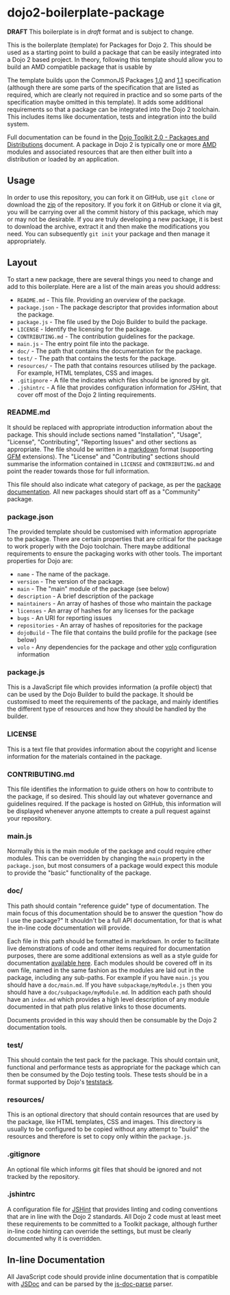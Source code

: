 # dojo2-boilerplate-package

**DRAFT** This boilerplate is in *draft* format and is subject to change.

This is the boilerplate (template) for Packages for Dojo 2.  This should be used as a starting point to build a
package that can be easily integrated into a Dojo 2 based project.  In theory, following this template should allow
you to build an AMD compatible package that is usable by

The template builds upon the CommonJS Packages [1.0][package10] and [1.1][package11] specification (although there are
some parts of the specification that are listed as required, which are clearly not required in practice and so some
parts of the specification maybe omitted in this template).  It adds some additional requirements so that a package can
be integrated into the Dojo 2 toolchain.  This includes items like documentation, tests and integration into the build
system.

Full documentation can be found in the [Dojo Toolkit 2.0 - Packages and Distributions][d2packages] document.  A package
in Dojo 2 is typically one or more [AMD][] modules and associated resources that are then either built into a
distribution or loaded by an application.

## Usage

In order to use this repository, you can fork it on GitHub, use `git clone` or download the [zip][] of the repository.
If you fork it on GitHub or clone it via git, you will be carrying over all the commit history of this package, which
may or may not be desirable.  If you are truly developing a new package, it is best to download the archive, extract it
and then make the modifications you need.  You can subsequently `git init` your package and then manage it
appropriately.

## Layout

To start a new package, there are several things you need to change and add to this boilerplate.  Here are a list of the
main areas you should address:

* `README.md` - This file.  Providing an overview of the package.
* `package.json` - The package descriptor that provides information about the package.
* `package.js` - The file used by the Dojo Builder to build the package.
* `LICENSE` - Identify the licensing for the package.
* `CONTRIBUTING.md` - The contribution guidelines for the package.
* `main.js` - The entry point file into the package.
* `doc/` - The path that contains the documentation for the package.
* `test/` - The path that contains the tests for the package.
* `resources/` - The path that contains resources utilised by the package.  For example, HTML templates, CSS and images.
* `.gitignore` - A file the indicates which files should be ignored by git.
* `.jshintrc` - A file that provides configuration information for JSHint, that cover off most of the Dojo 2 linting
  requirements.

### README.md

It should be replaced with appropriate introduction information about the package.  This should include sections named 
"Installation", "Usage", "License", "Contributing", "Reporting Issues" and other sections as appropriate.  The file
should be written in a [markdown][] format (supporting [GFM][] extensions).  The "License" and "Contributing" sections
should summarise the information contained in `LICENSE` and `CONTRIBUTING.md` and point the reader towards those for
full information.

This file should also indicate what category of package, as per the [package documentation][d2packages].  All new
packages should start off as a "Community" package.

### package.json

The provided template should be customised with information appropriate to the package.  There are certain properties
that are critical for the package to work properly with the Dojo toolchain.  There maybe additional requirements to
ensure the packaging works with other tools.  The important properties for Dojo are:

* `name` - The name of the package.
* `version` - The version of the package.
* `main` - The "main" module of the package (see below)
* `description` - A brief description of the package
* `maintainers` - An array of hashes of those who maintain the package
* `licenses` - An array of hashes for any licenses for the package
* `bugs` - An URI for reporting issues
* `repositories` - An array of hashes of repositories for the package
* `dojoBuild` - The file that contains the build profile for the package (see below)
* `volo` - Any dependencies for the package and other [volo][] configuration information

### package.js

This is a JavaScript file which provides information (a profile object) that can be used by the Dojo Builder to build
the package.  It should be customised to meet the requirements of the package, and mainly identifies the different type
of resources and how they should be handled by the builder.

### LICENSE

This is a text file that provides information about the copyright and license information for the materials contained in
the package.

### CONTRIBUTING.md

This file identifies the information to guide others on how to contribute to the package, if so desired.  This should
lay out whatever governance and guidelines required.  If the package is hosted on GitHub, this information will be
displayed whenever anyone attempts to create a pull request against your repository.

### main.js

Normally this is the main module of the package and could require other modules.  This can be overridden by changing the
`main` property in the `package.json`, but most consumers of a package would expect this module to provide the "basic"
functionality of the package.

### doc/

This path should contain "reference guide" type of documentation.  The main focus of this documentation should be to
answer the question "how do I use the package?"  It shouldn't be a full API documentation, for that is what the in-line
code documentation will provide.

Each file in this path should be formatted in markdown.  In order to facilitate live demonstrations of code and other
items required for documentation purposes, there are some additional extensions as well as a style guide for
documentation [available here][dojo-markdown].  Each modules should be covered off in its own file, named in the same
fashion as the modules are laid out in the package, including any sub-paths.  For example if you have `main.js` you
should have a `doc/main.md`.  If you have `subpackage/myModule.js` then you should have a
`doc/subpackage/myModule.md`.  In addition each path should have an `index.md` which provides a high level description
of any module documented in that path plus relative links to those documents.

Documents provided in this way should then be consumable by the Dojo 2 documentation tools.

### test/

This should contain the test pack for the package.  This should contain unit, functional and performance tests as
appropriate for the package which can then be consumed by the Dojo testing tools.  These tests should be in a format
supported by Dojo's [teststack][].

### resources/

This is an optional directory that should contain resources that are used by the package, like HTML templates, CSS and
images.  This directory is usually to be configured to be copied without any attempt to "build" the resources and
therefore is set to copy only within the `package.js`.

### .gitignore

An optional file which informs git files that should be ignored and not tracked by the repository.

### .jshintrc

A configuration file for [JSHint][] that provides linting and coding conventions that are in line with the Dojo 2
standards.  All Dojo 2 code must at least meet these requirements to be committed to a Toolkit package, although further
in-line code hinting can override the settings, but must be clearly documented why it is overridden.

## In-line Documentation

All JavaScript code should provide inline documentation that is compatible with [JSDoc][] and can be parsed by the
[js-doc-parse][jsdocparse] parser.

[package10]: http://wiki.commonjs.org/wiki/Packages/1.0
[package11]: http://wiki.commonjs.org/wiki/Packages/1.1
[d2packages]: https://docs.google.com/document/d/17B7A0eGbBAYsuZTQCnMnQ-xNiuB5NVc4vKYJqp3a_CE/edit?usp=sharing
[zip]: https://github.com/kitsonk/dojo2-boilerplate-package/archive/master.zip
[markdown]: http://daringfireball.net/projects/markdown/
[gfm]: https://help.github.com/articles/github-flavored-markdown
[dojo-markdown]: https://github.com/kitsonk/dojoment/wiki/dojo_markdown
[amd]: https://github.com/amdjs/amdjs-api/wiki/AMD
[teststack]: https://github.com/csnover/dojo2-teststack
[jshint]: http://www.jshint.com/
[jsdoc]: http://usejsdoc.org/
[jsdocparse]: https://github.com/SitePen/js-doc-parse
[volo]: http://volojs.org/